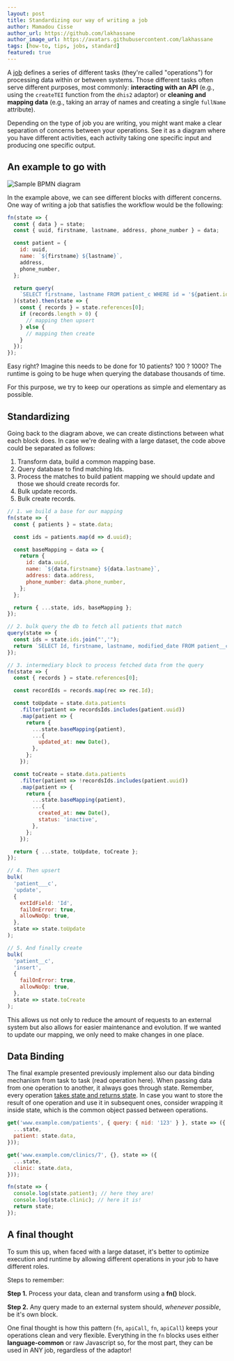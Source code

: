 ```yaml
---
layout: post
title: Standardizing our way of writing a job
author: Mamadou Cisse
author_url: https://github.com/lakhassane
author_image_url: https://avatars.githubusercontent.com/lakhassane
tags: [how-to, tips, jobs, standard]
featured: true
---
```


A [job](documentation/jobs/job-design-intro) defines a series of different tasks
(they're called "operations") for processing data within or between systems.
Those different tasks often serve different purposes, most commonly:
**interacting with an API** (e.g., using the `createTEI` function from the
`dhis2` adaptor) or **cleaning and mapping data** (e.g., taking an array of
names and creating a single `fullName` attribute).

Depending on the type of job you are writing, you might want make a clear
separation of concerns between your operations. See it as a diagram where you
have different activities, each activity taking one specific input and producing
one specific output.

<!--truncate-->

## An example to go with

![Sample BPMN diagram](/img/bpmn_example.png)

In the example above, we can see different blocks with different concerns. One
way of writing a job that satisfies the workflow would be the following:

```js
fn(state => {
  const { data } = state;
  const { uuid, firstname, lastname, address, phone_number } = data;

  const patient = {
    id: uuid,
    name: `${firstname} ${lastname}`,
    address,
    phone_number,
  };

  return query(
    `SELECT firstname, lastname FROM patient_c WHERE id = '${patient.id}'`
  )(state).then(state => {
    const { records } = state.references[0];
    if (records.length > 0) {
      // mapping then upsert
    } else {
      // mapping then create
    }
  });
});
```

<!-- TODO: Discuss the meaning of this block here. -->

Easy right? Imagine this needs to be done for 10 patients? 100 ? 1000? The
runtime is going to be huge when querying the database thousands of time.

For this purpose, we try to keep our operations as simple and elementary as
possible.

## Standardizing

Going back to the diagram above, we can create distinctions between what each
block does. In case we're dealing with a large dataset, the code above could be
separated as follows:

1. Transform data, build a common mapping base.
2. Query database to find matching Ids.
3. Process the matches to build patient mapping we should update and those we
   should create records for.
4. Bulk update records.
5. Bulk create records.

```js
// 1. we build a base for our mapping
fn(state => {
  const { patients } = state.data;

  const ids = patients.map(d => d.uuid);

  const baseMapping = data => {
    return {
      id: data.uuid,
      name: `${data.firstname} ${data.lastname}`,
      address: data.address,
      phone_number: data.phone_number,
    };
  };

  return { ...state, ids, baseMapping };
});

// 2. bulk query the db to fetch all patients that match
query(state => {
  const ids = state.ids.join("','");
  return `SELECT Id, firstname, lastname, modified_date FROM patient__c WHERE Id in ('${ids}')`;
});

// 3. intermediary block to process fetched data from the query
fn(state => {
  const { records } = state.references[0];

  const recordIds = records.map(rec => rec.Id);

  const toUpdate = state.data.patients
    .filter(patient => recordsIds.includes(patient.uuid))
    .map(patient => {
      return {
        ...state.baseMapping(patient),
        ...{
          updated_at: new Date(),
        },
      };
    });

  const toCreate = state.data.patients
    .filter(patient => !recordsIds.includes(patient.uuid))
    .map(patient => {
      return {
        ...state.baseMapping(patient),
        ...{
          created_at: new Date(),
          status: 'inactive',
        },
      };
    });

  return { ...state, toUpdate, toCreate };
});

// 4. Then upsert
bulk(
  'patient___c',
  'update',
  {
    extIdField: 'Id',
    failOnError: true,
    allowNoOp: true,
  },
  state => state.toUpdate
);

// 5. And finally create
bulk(
  'patient__c',
  'insert',
  {
    failOnError: true,
    allowNoOp: true,
  },
  state => state.toCreate
);
```

This allows us not only to reduce the amount of requests to an external system
but also allows for easier maintenance and evolution. If we wanted to update our
mapping, we only need to make changes in one place.

## Data Binding

The final example presented previously implement also our data binding mechanism
from task to task (read operation here). When passing data from one operation to
another, it always goes through state. Remember, every operation
[takes state and returns state](articles/2021/07/05/wrapping-my-head-around-jobs).
In case you want to store the result of one operation and use it in subsequent
ones, consider wrapping it inside state, which is the common object passed
between operations.

```js
get('www.example.com/patients', { query: { nid: '123' } }, state => ({
  ...state,
  patient: state.data,
}));

get('www.example.com/clinics/7', {}, state => ({
  ...state,
  clinic: state.data,
}));

fn(state => {
  console.log(state.patient); // here they are!
  console.log(state.clinic); // here it is!
  return state;
});
```

## A final thought

To sum this up, when faced with a large dataset, it's better to optimize
execution and runtime by allowing different operations in your job to have
different roles.

Steps to remember:

**Step 1.** Process your data, clean and transform using a **fn()** block.

**Step 2.** Any query made to an external system should, _whenever possible_, be
it's own block.

One final thought is how this pattern (`fn`, `apiCall`, `fn`, `apiCall`) keeps
your operations clean and very flexible. Everything in the `fn` blocks uses
either **language-common** or raw Javascript so, for the most part, they can be
used in ANY job, regardless of the adaptor!
